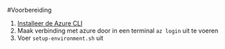 #Voorbereiding
1. [Installeer de Azure CLI](https://docs.microsoft.com/nl-nl/cli/azure/install-azure-cli)
2. Maak verbinding met azure door in een terminal `az login` uit te voeren
3. Voer `setup-environment.sh` uit
